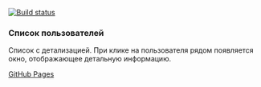 [![Build status](https://ci.appveyor.com/api/projects/status/rkk159mmu8lmssqk?svg=true)](https://ci.appveyor.com/project/Di-sole/ra-hooks-use-effect)
### Список пользователей

Список с детализацией. При клике на пользователя рядом появляется окно, отображающее детальную информацию.

[GitHub Pages](https://di-sole.github.io/ra-hooks-use-effect/) 

